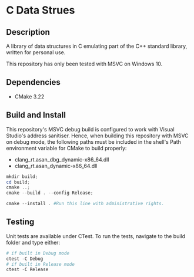 # C Data Strues

## Description

A library of data structures in C emulating part of the C++ standard library,
written for personal use.

This repository has only been tested with MSVC on Windows 10.

## Dependencies

- CMake 3.22

## Build and Install

This repository's MSVC debug build is configured to work with Visual Studio's
address sanitiser. Hence, when building this repository with MSVC on debug mode,
the following paths must be included in the shell's Path environment variable 
for CMake to build properly:

- clang_rt.asan_dbg_dynamic-x86_64.dll
- clang_rt.asan_dynamic-x86_64.dll

```powershell
mkdir build;
cd build;
cmake ..;
cmake --build . --config Release;

cmake --install . #Run this line with administrative rights.
```

## Testing

Unit tests are available under CTest. To run the tests, navigate to the build
folder and type either:

```powershell
# if built in Debug mode
ctest -C Debug
# if built in Release mode
ctest -C Release
```
